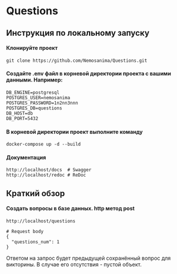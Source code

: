 # Questions

## Инструкция по локальному запуску

#### Клонируйте проект
```
git clone https://github.com/Nemosanima/Questions.git
```
#### Создайте .env файл в корневой директории проекта с вашими данными. Например:
```
DB_ENGINE=postgresql
POSTGRES_USER=nemosanima
POSTGRES_PASSWORD=1n2nn3nnn
POSTGRES_DB=questions
DB_HOST=db
DB_PORT=5432
```
#### В корневой директории проект выполните команду
```
docker-compose up -d --build
```
#### Документация
```
http://localhost/docs  # Swagger
http://localhost/redoc # ReDoc
```

## Краткий обзор

#### Создать вопросы в базе данных. http метод post
```
http://localhost/questions
```
```
# Request body
{
  "questions_num": 1
}
```
Ответом на запрос будет предыдущей сохранённый вопрос для викторины. В случае его отсутствия - пустой объект.